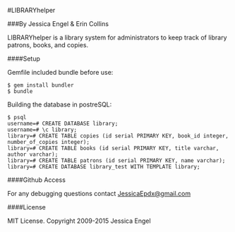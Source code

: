 #LIBRARYhelper

###By Jessica Engel & Erin Collins

LIBRARYhelper is a library system for administrators to keep track of library patrons, books, and copies. 

####Setup

Gemfile included bundle before use:

    $ gem install bundler
    $ bundle

Building the database in postreSQL:

    $ psql
    username=# CREATE DATABASE library;
    username=# \c library;
    library=# CREATE TABLE copies (id serial PRIMARY KEY, book_id integer, number_of_copies integer);
    library=# CREATE TABLE books (id serial PRIMARY KEY, title varchar, author varchar);
    library=# CREATE TABLE patrons (id serial PRIMARY KEY, name varchar);
    library=# CREATE DATABASE library_test WITH TEMPLATE library;

####Github Access

For any debugging questions contact JessicaEpdx@gmail.com

####License

MIT License. Copyright 2009-2015 Jessica Engel
